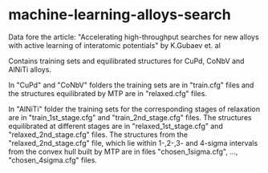 # machine-learning-alloys-search
Data fore the article: "Accelerating high-throughput searches for new alloys with active learning of interatomic potentials" by K.Gubaev et. al

Contains training sets and equilibrated structures for CuPd, CoNbV and AlNiTi alloys.

In "CuPd" and "CoNbV" folders the training sets are in "train.cfg" files and the structures equilibrated by MTP are in "relaxed.cfg" files.

In "AlNiTi" folder the training sets for the corresponding stages of relaxation are in "train_1st_stage.cfg" and "train_2nd_stage.cfg" files. 
The structures equilibrated at different stages are in "relaxed_1st_stage.cfg" and "relaxed_2nd_stage.cfg" files. 
The structures from the "relaxed_2nd_stage.cfg" file, which lie within 1-,2-,3- and 4-sigma intervals from the convex hull built by MTP are in files "chosen_1sigma.cfg", ..., "chosen_4sigma.cfg" files.
